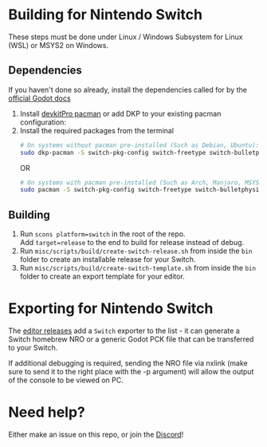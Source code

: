 # Building for Nintendo Switch

These steps must be done under Linux / Windows Subsystem for Linux (WSL) or MSYS2 on Windows.

## Dependencies

If you haven't done so already, install the dependencies called for by the [official Godot docs](https://docs.godotengine.org/en/3.5/development/compiling/compiling_for_x11.html)

1. Install [devkitPro pacman] or add DKP to your existing pacman configuration:
2. Install the required packages from the terminal
   ```sh
   # On systems without pacman pre-installed (Such as Debian, Ubuntu):
   sudo dkp-pacman -S switch-pkg-config switch-freetype switch-bulletphysics switch-libtheora switch-libpcre2 switch-mesa switch-opusfile switch-mbedtls switch-libwebp switch-libvpx switch-miniupnpc switch-libzstd switch-wslay
   ```
   OR
   ```sh
   # On systems with pacman pre-installed (Such as Arch, Manjaro, MSYS2):
   sudo pacman -S switch-pkg-config switch-freetype switch-bulletphysics switch-libtheora switch-libpcre2 switch-mesa switch-opusfile switch-mbedtls switch-libwebp switch-libvpx switch-miniupnpc switch-libzstd switch-wslay

## Building

1. Run `scons platform=switch` in the root of the repo.<br>
   Add `target=release` to the end to build for release instead of debug.
2. Run `misc/scripts/build/create-switch-release.sh` from inside the `bin` folder
   to create an installable release for your Switch.
3. Run `misc/scripts/build/create-switch-template.sh` from inside the `bin` folder
   to create an export template for your editor.

# Exporting for Nintendo Switch

The [editor releases] add a `Switch` exporter to the list -
it can generate a Switch homebrew NRO or a generic Godot PCK file
that can be transferred to your Switch.

If additional debugging is required, sending the NRO file via nxlink
(make sure to send it to the right place with the -p argument)
will allow the output of the console to be viewed on PC.

# Need help?

Either make an issue on this repo, or join the [Discord](https://discordapp.com/invite/yUC3rUk)!

[editor releases]:https://github.com/Homebrodot/godot/releases/latest
[devkitPro pacman]:https://devkitpro.org/wiki/devkitPro_pacman

